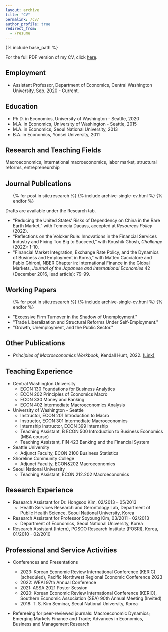 ```yaml
---
layout: archive
title: "CV"
permalink: /cv/
author_profile: true
redirect_from:
  - /resume
---
```


{% include base_path %}

For the full PDF version of my CV, click [here](http://econ-ylee.github.io/files/Yurim_Lee_CV_0623.pdf).

## Employment

* Assistant Professor, Department of Economics, Central Washington University, Sep. 2020 - Current.

## Education

* Ph.D. in Economics, University of Washington - Seattle, 2020
* M.A. in Economics, University of Washington - Seattle, 2015
* M.A. in Economics, Seoul National University, 2013
* B.A. in Economics, Yonsei University, 2011

## Research and Teaching Fields

Macroeconomics, international macroeconomics, labor market, structural reforms, entrepreneurship

## Journal Publications

  <ul>{% for post in site.research %}
    {% include archive-single-cv.html %}
  {% endfor %}</ul>
  
Drafts are available under the Research tab.

* “Reducing the United States’ Risks of Dependency on China in the Rare Earth Market,” with Tennecia Dacass, accepted at *Resources Policy* (2022).
* “Reflections on the Volcker Rule: Innovations in the Financial Services Industry and Fixing Too Big to Succeed,” with Koushik Ghosh, *Challenge* (2022): 1-10.
* "Financial Market Integration, Exchange Rate Policy, and the Dynamics of Business and Employment in Korea," with Matteo Cacciatore and Fabio Ghironi, NBER Chapter in: International Finance in the Global Markets, *Journal of the Japanese and International Economies* 42 (December 2016, lead article): 79-99.
  
## Working Papers

  <ul>{% for post in site.research %}
    {% include archive-single-cv.html %}
  {% endfor %}</ul>

* "Excessive Firm Turnover in the Shadow of Unemployment."
* "Trade Liberalization and Structural Reforms Under Self-Employment." 
* "Growth, Unemployment, and the Public Sector."

## Other Publications

* *Principles of Macroeconomics Workbook*, Kendall Hunt, 2022. [(Link)](https://he.kendallhunt.com/product/principles-macroeconomics-workbook)

## Teaching Experience

* Central Washington University
  * ECON 130 Foundations for Business Analytics
  * ECON 202 Principles of Economics Macro
  * ECON 330 Money and Banking
  * ECON 402 Intermediate Macroeconomics Analysis 
* University of Washington - Seattle
  * Instructor, ECON 201 Introduction to Macro
  * Instructor, ECON 301 Intermediate Macroeconomics
  * Internship Instructor, ECON 399 Internship
  * Teaching Assistant, B ECON 500 Introduction to Business Economics (MBA course)
  * Teaching Assistant, FIN 423 Banking and the Financial System
* Seattle University
  * Adjunct Faculty, ECON 2100 Business Statistics
* Shoreline Community College
  * Adjunct Faculty, ECON&202 Macroeconomics
* Seoul National University
  * Teaching Assistant, ECON 212.202 Macroeconomics
  
## Research Experience

* Research Assistant for Dr. Hongsoo Kim, 02/2013 – 05/2013
  * Health Services Research and Gerontology Lab, Department of Public Health Science, Seoul National University, Korea
* Research Assistant for Professor Soyoung Kim, 03/2011 - 02/2013
  * Department of Economics, Seoul National University, Korea
* Research Assistant (Intern), POSCO Research Institute (POSRI), Korea, 01/2010 - 02/2010
  
## Professional and Service Activities 

* Conferences and Presentations
  * 2023: Korean Economic Review International Conference (KERIC) (scheduled), Pacific Northwest Regional Economic Conference 2023
  * 2022: WEAI 97th Annual Conference
  * 2021: ASSA 2021 Poster Session
  * 2020: Korean Economic Review International Conference (KERIC), Southern Economic Association (SEA) 90th Annual Meeting (Invited)
  * 2018: T. S. Kim Seminar, Seoul National University, Korea  

* Refereeing for peer-reviewed journals: Macroeconomic Dynamics; Emerging Markets Finance and Trade; Advances in Economics, Business and Management Research
